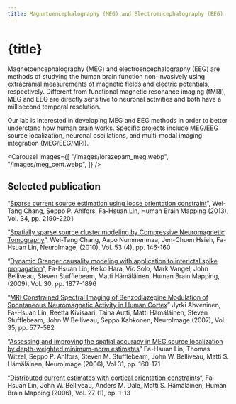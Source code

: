 ```yaml
---
title: Magnetoencephalography (MEG) and Electroencephalography (EEG)
---
```


<script lang="ts">
    import Carousel from "$lib/components/Carousel.svelte";
</script>

# {title}

Magnetoencephalography (MEG) and electroencephalography (EEG) are  methods of studying the human brain function non-invasively using extracranial measurements of magnetic fields and electric potentials, respectively.  Different from functional magnetic resonance imaging (fMRI), MEG and EEG are directly sensitive to neuronal activities and both have a millisecond temporal resolution.

Our lab is interested in developing MEG and EEG methods in order to better understand how human brain works. Specific projects include MEG/EEG source localization, neuronal oscillations, and multi-modal imaging integration (MEG/EEG/MRI).

<Carousel images={[
    "/images/lorazepam_meg.webp",
    "/images/meg_cent.webp",
]} />

## Selected publication

“[Sparse current source estimation using loose orientation constraint](http://140.112.148.130/reprints/sparse_meg_loc_hbm2013.pdf)“, Wei-Tang Chang, Seppo P. Ahlfors, Fa-Hsuan Lin, Human Brain Mapping (2013), Vol. 34, pp. 2190-2201

“[Spatially sparse source cluster modeling by Compressive Neuromagnetic Tomography](http://140.112.148.130/reprints/CENT_meg_public_NI2010.pdf)”, Wei-Tang Chang, Aapo Nummenmaa, Jen-Chuen Hsieh, Fa-Hsuan Lin, NeuroImage, (2010), Vol. 53 (4), pp. 146-160

“[Dynamic Granger causality modeling with application to interictal spike propagation](http://140.112.148.130/reprints/epilepsy_granger_hbm2009.pdf)“, Fa-Hsuan Lin, Keiko Hara, Vic Solo, Mark Vangel, John Belliveau, Steven Stufflebeam, Matti Hämäläinen, Human Brain Mapping, (2009), Vol. 30, pp. 1877-1896

“[MRI Constrained Spectral Imaging of Benzodiazepine Modulation of Spontaneous Neuromagnetic Activity in Human Cortex](http://140.112.148.130/reprints/meg_spectral_benzodiazepine_NI2007.pdf)” Jyrki Ahveninen, Fa-Hsuan Lin, Reetta Kivisaari, Taina Autti, Matti Hämäläinen, Steven Stufflebeam, John W Belliveau, Seppo Kahkonen, NeuroImage (2007), Vol 35, pp. 577-582

“[Assessing and improving the spatial accuracy in MEG source localization by depth-weighted minimum-norm estimates](http://140.112.148.130/reprints/depth_weighting_mne_NI2006.pdf)” Fa-Hsuan Lin, Thomas Witzel, Seppo P. Ahlfors, Steven M. Stufflebeam, John W. Belliveau, Matti S. Hämäläinen, NeuroImage (2006), Vol 31, pp. 160-171

“[Distributed current estimates with cortical orientation constraints](http://140.112.148.130/reprints/cortical_orientation_constraint_hbm2006.pdf)“, Fa-Hsuan Lin, John W. Belliveau, Anders M. Dale, Matti S. Hämäläinen, Human Brain Mapping (2006), Vol. 27 (1), pp. 1-13
